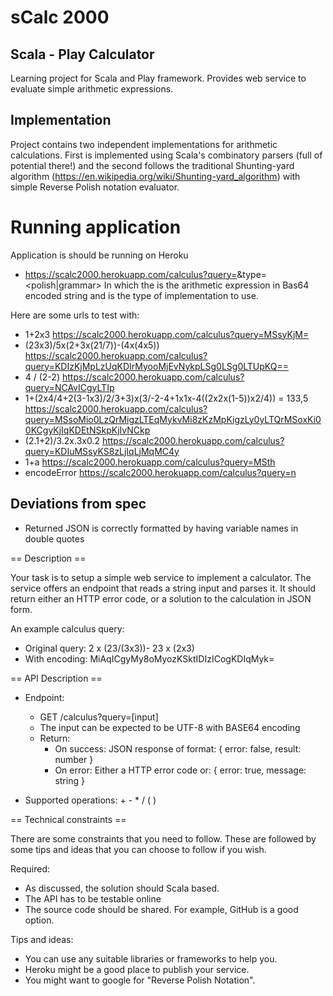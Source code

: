 # sCalc 2000
## Scala - Play Calculator
Learning project for Scala and Play framework. Provides web service to evaluate simple arithmetic expressions.

## Implementation
Project contains two independent implementations for arithmetic calculations. First is implemented using Scala's combinatory parsers (full of potential there!) and the second follows the traditional Shunting-yard algorithm (https://en.wikipedia.org/wiki/Shunting-yard_algorithm) with simple Reverse Polish notation evaluator.

# Running application
Application is should be running on Heroku
* https://scalc2000.herokuapp.com/calculus?query=<expression>&type=<polish|grammar>
In which the <expression> is the arithmetic expression in Bas64 encoded string and <type> is the type of implementation to use.

Here are some urls to test with:
* 1+2x3 https://scalc2000.herokuapp.com/calculus?query=MSsyKjM=
* (23x3)/5x(2+3x(21/7))-(4x(4x5)) https://scalc2000.herokuapp.com/calculus?query=KDIzKjMpLzUqKDIrMyooMjEvNykpLSg0LSg0LTUpKQ==
* 4 / (2-2) https://scalc2000.herokuapp.com/calculus?query=NCAvICgyLTIp
* 1+(2x4/4+2(3-1x3)/2/3+3)x(3/-2-4+1x1x-4((2x2x(1-5))x2/4)) = 133,5 https://scalc2000.herokuapp.com/calculus?query=MSsoMio0LzQrMigzLTEqMykvMi8zKzMpKigzLy0yLTQrMSoxKi00KCgyKjIqKDEtNSkpKjIvNCkp
* (2.1+2)/3.2x.3x0.2 https://scalc2000.herokuapp.com/calculus?query=KDIuMSsyKS8zLjIqLjMqMC4y
* 1+a https://scalc2000.herokuapp.com/calculus?query=MSth
* encodeError https://scalc2000.herokuapp.com/calculus?query=n

## Deviations from spec
* Returned JSON is correctly formatted by having variable names in double quotes

== Description ==

Your task is to setup a simple web service to implement a calculator. The service offers an endpoint that reads a string input and parses it. It should return either an HTTP error code, or a solution to the calculation in JSON form.

An example calculus query:
- Original query: 2 x (23/(3x3))- 23 x (2x3)
- With encoding: MiAqICgyMy8oMyozKSktIDIzICogKDIqMyk=


== API Description == 

- Endpoint:
  * GET /calculus?query=[input]
  * The input can be expected to be UTF-8 with BASE64 encoding
  * Return:
    - On success: JSON response of format:
      { error: false, result: number }
    - On error: Either a HTTP error code or:
      { error: true, message: string }

- Supported operations: + - * / ( ) 


== Technical constraints ==

There are some constraints that you need to follow. These are followed by some tips and ideas that you can choose to follow if you wish.

Required:
- As discussed, the solution should Scala based. 
- The API has to be testable online 
- The source code should be shared. For example, GitHub is a good option.

Tips and ideas:
- You can use any suitable libraries or frameworks to help you.
- Heroku might be a good place to publish your service.
- You might want to google for "Reverse Polish Notation".











